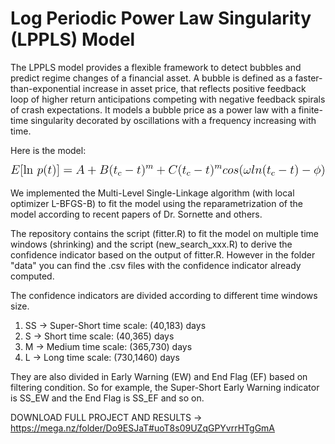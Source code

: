 # Log Periodic Power Law Singularity (LPPLS) Model 

The LPPLS model provides a flexible framework to detect bubbles and predict regime changes of a financial asset. A bubble is defined as a faster-than-exponential increase in asset price, that reflects positive feedback loop of higher return anticipations competing with negative feedback spirals of crash expectations. It models a bubble price as a power law with a finite-time singularity decorated by oscillations with a frequency increasing with time. 

Here is the model:

![LPPLS Model](https://github.com/Boulder-Investment-Technologies/lppls/raw/master/img/latex/LPPLS_Model.svg)

We implemented the Multi-Level Single-Linkage algorithm (with local optimizer L-BFGS-B) to fit the model using the reparametrization of the model according to recent papers of Dr. Sornette and others.

The repository contains the script (fitter.R) to fit the model on multiple time windows (shrinking) and the script (new_search_xxx.R) to derive the confidence indicator based on the output of fitter.R. However in the folder "data" you can find the .csv files with the confidence indicator already computed.

The confidence indicators are divided according to different time windows size.

1) SS -> Super-Short time scale: (40,183) days
2) S -> Short time scale: (40,365) days
3) M -> Medium time scale: (365,730) days
4) L -> Long time scale: (730,1460) days

They are also divided in Early Warning (EW) and End Flag (EF) based on filtering condition.
So for example, the Super-Short Early Warning indicator is SS_EW and the End Flag is SS_EF and so on.

DOWNLOAD FULL PROJECT AND RESULTS -> https://mega.nz/folder/Do9ESJaT#uoT8s09UZqGPYvrrHTgGmA
